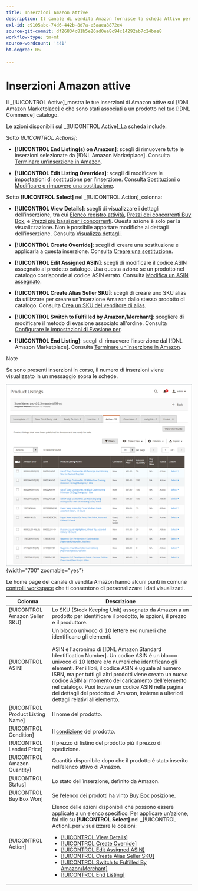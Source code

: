 ```yaml
---
title: Inserzioni Amazon attive
description: Il canale di vendita Amazon fornisce la scheda Attivo per monitorare le inserzioni Amazon attive e che corrispondono a un prodotto nel catalogo Adobe Commerce.
exl-id: c9105abc-74d6-442b-8d7a-e5aaea8872e4
source-git-commit: df26834c81b5e26ad0ea8c94c14292eb7c24bae8
workflow-type: tm+mt
source-wordcount: '441'
ht-degree: 0%

---
```


# Inserzioni Amazon attive

Il _[!UICONTROL Active]_mostra le tue inserzioni di Amazon attive sul [!DNL Amazon Marketplace] e che sono stati associati a un prodotto nel tuo [!DNL Commerce] catalogo.

Le azioni disponibili sul _[!UICONTROL Active]_La scheda include:

Sotto _[!UICONTROL Actions]_:

- **[!UICONTROL End Listing(s) on Amazon]**: scegli di rimuovere tutte le inserzioni selezionate da [!DNL Amazon Marketplace]. Consulta [Terminare un’inserzione in Amazon](./end-listings-manually.md).

- **[!UICONTROL Edit Listing Overrides]**: scegli di modificare le impostazioni di sostituzione per l’inserzione. Consulta [Sostituzioni](./overrides.md) o [Modificare o rimuovere una sostituzione](./creating-editing-overrides.md#edit-override-single-listing).

Sotto **[!UICONTROL Select]** nel _[!UICONTROL Action]_colonna:

- **[!UICONTROL View Details]**: scegli di visualizzare i dettagli dell’inserzione, tra cui [Elenco registro attività](./product-listing-details.md#listing-activity-log), [Prezzi dei concorrenti Buy Box](./product-listing-details.md#buy-box-competitor-pricing), e [Prezzi più bassi per i concorrenti](./product-listing-details.md#lowest-competitor-pricing). Questa azione è solo per la visualizzazione. Non è possibile apportare modifiche ai dettagli dell&#39;inserzione. Consulta [Visualizza dettagli](./product-listing-details.md).

- **[!UICONTROL Create Override]**: scegli di creare una sostituzione e applicarla a questa inserzione. Consulta [Creare una sostituzione](./creating-editing-overrides.md).

- **[!UICONTROL Edit Assigned ASIN]**: scegli di modificare il codice ASIN assegnato al prodotto catalogo. Usa questa azione se un prodotto nel catalogo corrisponde al codice ASIN errato. Consulta [Modifica un ASIN assegnato](./edit-assigned-asin.md).

- **[!UICONTROL Create Alias Seller SKU]**: scegli di creare uno SKU alias da utilizzare per creare un’inserzione Amazon dallo stesso prodotto di catalogo. Consulta [Crea un SKU del venditore di alias](./create-alias-seller-sku.md).

- **[!UICONTROL Switch to Fulfilled by Amazon/Merchant]**: scegliere di modificare il metodo di evasione associato all&#39;ordine. Consulta [Configurare le impostazioni di Evasione per](./fulfilled-by.md#configure-fulfilled-by-settings).

- **[!UICONTROL End Listing]**: scegli di rimuovere l’inserzione dal [!DNL Amazon Marketplace]. Consulta [Terminare un’inserzione in Amazon](./end-listings-manually.md).

>[!NOTE]
>
>Se sono presenti inserzioni in corso, il numero di inserzioni viene visualizzato in un messaggio sopra le schede.

![Inserzioni in corso](assets/amazon-active-listings.png){width="700" zoomable="yes"}

Le home page del canale di vendita Amazon hanno alcuni punti in comune [controlli workspace](./workspace-controls.md) che ti consentono di personalizzare i dati visualizzati.

| Colonna | Descrizione |
|--- |--- |
| [!UICONTROL Amazon Seller SKU] | Lo SKU (Stock Keeping Unit) assegnato da Amazon a un prodotto per identificare il prodotto, le opzioni, il prezzo e il produttore. |
| [!UICONTROL ASIN] | Un blocco univoco di 10 lettere e/o numeri che identificano gli elementi. <br><br>ASIN è l&#39;acronimo di [!DNL Amazon Standard Identification Number]. Un codice ASIN è un blocco univoco di 10 lettere e/o numeri che identificano gli elementi. Per i libri, il codice ASIN è uguale al numero ISBN, ma per tutti gli altri prodotti viene creato un nuovo codice ASIN al momento del caricamento dell&#39;elemento nel catalogo. Puoi trovare un codice ASIN nella pagina dei dettagli del prodotto di Amazon, insieme a ulteriori dettagli relativi all’elemento. |
| [!UICONTROL Product Listing Name] | Il nome del prodotto. |
| [!UICONTROL Condition] | Il [condizione](./product-listing-condition.md) del prodotto. |
| [!UICONTROL Landed Price] | Il prezzo di listino del prodotto più il prezzo di spedizione. |
| [!UICONTROL Amazon Quantity] | Quantità disponibile dopo che il prodotto è stato inserito nell’elenco attivo di Amazon. |
| [!UICONTROL Status] | Lo stato dell’inserzione, definito da Amazon. |
| [!UICONTROL Buy Box Won] | Se l’elenco dei prodotti ha vinto [Buy Box](./buy-box-competitor-pricing.md) posizione. |
| [!UICONTROL Action] | Elenco delle azioni disponibili che possono essere applicate a un elenco specifico. Per applicare un’azione, fai clic su **[!UICONTROL Select]** nel _[!UICONTROL Action]_per visualizzare le opzioni:<ul><li>[[!UICONTROL View Details]](./product-listing-details.md)</li><li>[[!UICONTROL Create Override]](./creating-editing-overrides.md)</li><li>[[!UICONTROL Edit Assigned ASIN]](./edit-assigned-asin.md)</li><li>[[!UICONTROL Create Alias Seller SKU]](./create-alias-seller-sku.md#region-specific)</li><li>[[!UICONTROL Switch to Fulfilled By Amazon/Merchant]](./fulfilled-by.md#configure-fulfilled-by-settings)</li><li>[[!UICONTROL End Listing]](./end-listings-manually.md)</li></ul> |
